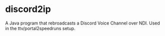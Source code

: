 # discord2ip
A Java program that rebroadcasts a Discord Voice Channel over NDI. Used in the ttv/portal2speedruns setup.
